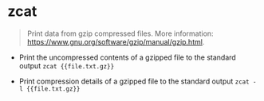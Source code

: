 # zcat
> Print data from gzip compressed files.
> More information: <https://www.gnu.org/software/gzip/manual/gzip.html>.

- Print the uncompressed contents of a gzipped file to the standard output
`zcat {{file.txt.gz}}`

- Print compression details of a gzipped file to the standard output
`zcat -l {{file.txt.gz}}`
